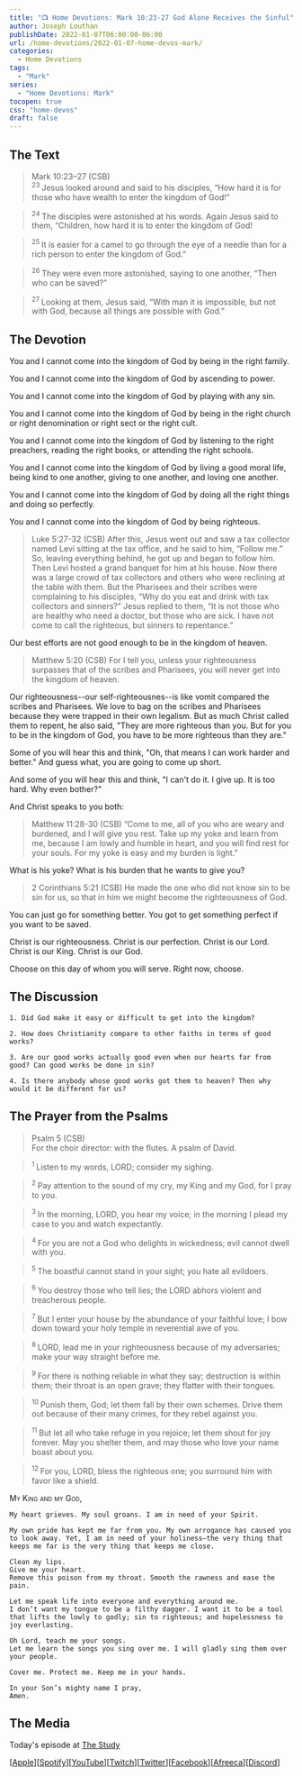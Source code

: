 ```yaml
---
title: "📺 Home Devotions: Mark 10:23-27 God Alone Receives the Sinful"
author: Joseph Louthan
publishDate: 2022-01-07T06:00:00-06:00
url: /home-devotions/2022-01-07-home-devos-mark/
categories:
  - Home Devotions
tags:
  - "Mark"
series:
  - "Home Devotions: Mark"
tocopen: true
css: "home-devos"
draft: false
---
```

## The Text

>Mark 10:23–27 (CSB)  
><sup> 23 </sup> Jesus looked around and said to his disciples, “How hard it is for those who have wealth to enter the kingdom of God!” 

><sup> 24 </sup> The disciples were astonished at his words. Again Jesus said to them, “Children, how hard it is to enter the kingdom of God! 

><sup> 25 </sup> It is easier for a camel to go through the eye of a needle than for a rich person to enter the kingdom of God.” 

><sup> 26 </sup> They were even more astonished, saying to one another, “Then who can be saved?” 

><sup> 27 </sup> Looking at them, Jesus said, “With man it is impossible, but not with God, because all things are possible with God.”

## The Devotion

You and I cannot come into the kingdom of God by being in the right family.

You and I cannot come into the kingdom of God by ascending to power.

You and I cannot come into the kingdom of God by playing with any sin.

You and I cannot come into the kingdom of God by being in the right church or right denomination or right sect or the right cult.

You and I cannot come into the kingdom of God by listening to the right preachers, reading the right books, or attending the right schools.

You and I cannot come into the kingdom of God by living a good moral life, being kind to one another, giving to one another, and loving one another.

You and I cannot come into the kingdom of God by doing all the right things and doing so perfectly.

You and I cannot come into the kingdom of God by being righteous.

>Luke 5:27-32 (CSB) After this, Jesus went out and saw a tax collector named Levi sitting at the tax office, and he said to him, “Follow me.” So, leaving everything behind, he got up and began to follow him. Then Levi hosted a grand banquet for him at his house. Now there was a large crowd of tax collectors and others who were reclining at the table with them. But the Pharisees and their scribes were complaining to his disciples, “Why do you eat and drink with tax collectors and sinners?” Jesus replied to them, “It is not those who are healthy who need a doctor, but those who are sick. I have not come to call the righteous, but sinners to repentance.”

Our best efforts are not good enough to be in the kingdom of heaven.

>Matthew 5:20 (CSB) For I tell you, unless your righteousness surpasses that of the scribes and Pharisees, you will never get into the kingdom of heaven.

Our righteousness--our self-righteousnes--is like vomit compared the scribes and Pharisees. We love to bag on the scribes and Pharisees because they were trapped in their own legalism. But as much Christ called them to repent, he also said, "They are more righteous than you. But for you to be in the kingdom of God, you have to be more righteous than they are."

Some of you will hear this and think, "Oh, that means I can work harder and better." And guess what, you are going to come up short.

And some of you will hear this and think, "I can't do it. I give up. It is too hard. Why even bother?"

And Christ speaks to you both:

>Matthew 11:28-30 (CSB) “Come to me, all of you who are weary and burdened, and I will give you rest. Take up my yoke and learn from me, because I am lowly and humble in heart, and you will find rest for your souls. For my yoke is easy and my burden is light.”

What is his yoke? What is his burden that he wants to give you?

>2 Corinthians 5:21 (CSB) He made the one who did not know sin to be sin for us, so that in him we might become the righteousness of God.

You can just go for something better. You got to get something perfect if you want to be saved.

Christ is our righteousness. Christ is our perfection. Christ is our Lord. Christ is our King. Christ is our God.

Choose on this day of whom you will serve. Right now, choose.

## The Discussion

```text
1. Did God make it easy or difficult to get into the kingdom?
```

```text
2. How does Christianity compare to other faiths in terms of good works?
```

```text
3. Are our good works actually good even when our hearts far from good? Can good works be done in sin?
```

```text
4. Is there anybody whose good works got them to heaven? Then why would it be different for us?
```

## The Prayer from the Psalms

>Psalm 5 (CSB)  
>   For the choir director: with the flutes. A psalm of David. 

><sup> 1 </sup> Listen to my words, LORD; consider my sighing. 

><sup> 2 </sup> Pay attention to the sound of my cry, my King and my God, for I pray to you. 

><sup> 3 </sup> In the morning, LORD, you hear my voice; in the morning I plead my case to you and watch expectantly. 

><sup> 4 </sup> For you are not a God who delights in wickedness; evil cannot dwell with you. 

><sup> 5 </sup> The boastful cannot stand in your sight; you hate all evildoers. 

><sup> 6 </sup> You destroy those who tell lies; the LORD abhors violent and treacherous people. 

><sup> 7 </sup> But I enter your house by the abundance of your faithful love; I bow down toward your holy temple in reverential awe of you. 

><sup> 8 </sup> LORD, lead me in your righteousness because of my adversaries; make your way straight before me. 

><sup> 9 </sup> For there is nothing reliable in what they say; destruction is within them; their throat is an open grave; they flatter with their tongues. 

><sup> 10 </sup> Punish them, God; let them fall by their own schemes. Drive them out because of their many crimes, for they rebel against you. 

><sup> 11 </sup> But let all who take refuge in you rejoice; let them shout for joy forever. May you shelter them, and may those who love your name boast about you. 

><sup> 12 </sup> For you, LORD, bless the righteous one; you surround him with favor like a shield.

<div style="font-variant: small-caps;">
  My King and my God,
</div>

```text
My heart grieves. My soul groans. I am in need of your Spirit.

My own pride has kept me far from you. My own arrogance has caused you to look away. Yet, I am in need of your holiness—the very thing that keeps me far is the very thing that keeps me close.

Clean my lips.
Give me your heart.
Remove this poison from my throat. Smooth the rawness and ease the pain.

Let me speak life into everyone and everything around me.
I don’t want my tongue to be a filthy dagger. I want it to be a tool that lifts the lowly to godly; sin to righteous; and hopelessness to joy everlasting.

Oh Lord, teach me your songs.
Let me learn the songs you sing over me. I will gladly sing them over your people.

Cover me. Protect me. Keep me in your hands.

In your Son’s mighty name I pray,
Amen.
```

## The Media

Today's episode at [The Study](http://study.theologic.us/podcast/)

\[[Apple](https://podcasts.apple.com/us/podcast/the-study/id1557102127)\]\[[Spotify](https://open.spotify.com/show/0Xs5qsNvWePyRqcmtOTPkR)\]\[[YouTube](http://youtube.theologic.us)\]\[[Twitch](http://twitch.theologic.us)\]\[[Twitter](https://twitter.com/theologic_us)\]\[[Facebook](https://www.facebook.com/groups/462231051477464)\]\[[Afreeca](https://bj.afreecatv.com/theologicus)\]\[[Discord](http://discord.theologic.us)\]
